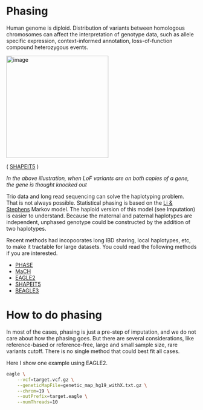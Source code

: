 # Phasing

Human genome is diploid. Distribution of variants between homologous chromosomes can affect the interpretation of genotype data, such as allele specific expression, 
context-informed annotation, loss-of-function compound heterozygous events. 

<img width="270" alt="image" src="https://github.com/Cloufield/GWASTutorial/assets/84720165/7e18a7e1-0c17-4cce-9e74-d387294ba702">

( [SHAPEIT5](https://www.biorxiv.org/content/10.1101/2022.10.19.512867v2.full) )

*In the above illustration, when LoF variants are on both copies of a gene, the gene is thought knocked out*


Trio data and long read sequencing can solve the haplotyping problem. That is not always possible. Statistical phasing is based on the [Li & Stephens]() Markov model. 
The haploid version of this model (see Imputation) is easier to understand. Because the maternal and paternal haplotypes are independent, 
unphased genotype could be constructed by the addition of two haplotypes.

Recent methods had incopoorates long IBD sharing, local haplotypes, etc, to make it tractable for large datasets. 
You could read the following methods if you are interested.

- [PHASE](https://linkinghub.elsevier.com/retrieve/pii/S0002929707633412)
- [MaCH](https://onlinelibrary.wiley.com/doi/full/10.1002/gepi.20533)
- [EAGLE2](https://www.nature.com/articles/ng.3679)
- [SHAPEIT5](https://www.biorxiv.org/content/10.1101/2022.10.19.512867v2.full)
- [BEAGLE3](http://www.cell.com/article/S0002929709000123/fulltext)


# How to do phasing


In most of the cases, phasing is just a pre-step of imputation, and we do not care about how the phasing goes. 
But there are several considerations, like reference-based or reference-free, large and small sample size, rare variants cutoff. 
There is no single method that could best fit all cases.

Here I show one example using EAGLE2.

```sh
eagle \
	--vcf=target.vcf.gz \
	--geneticMapFile=genetic_map_hg19_withX.txt.gz \
	--chrom=19 \
	--outPrefix=target.eagle \
	--numThreads=10
```












